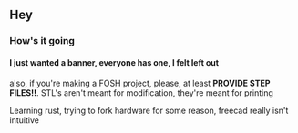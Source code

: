 ## Hey
### How's it going
#### I just wanted a banner, everyone has one, I felt left out
also, if you're making a FOSH project, please, at least **PROVIDE STEP FILES!!**. 
STL's aren't meant for modification, they're meant for printing

Learning rust, trying to fork hardware for some reason, freecad really isn't intuitive
<!--
**TheItroma/TheItroma** is a ✨ _special_ ✨ repository because its `README.md` (this file) appears on your GitHub profile.

Here are some ideas to get you started:

- 🔭 I’m currently working on ...
- 🌱 I’m currently learning ...
- 👯 I’m looking to collaborate on ...
- 🤔 I’m looking for help with ...
- 💬 Ask me about ...
- 📫 How to reach me: ...
- 😄 Pronouns: ...
- ⚡ Fun fact: ...
-->
